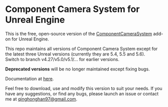 # Component Camera System for Unreal Engine
This is the free, open-source version of the [ComponentCameraSystem](https://www.unrealengine.com/marketplace/product/7dd53db6fd3a4ccfa4c35e6b2125b742) add-on for Unreal Engine. 

This repo maintains all versions of Component Camera System except for the latest three Unreal versions (currently they are 5.4, 5.5 and 5.6).  
Switch to branch v4.27/v5.0/v5.1/... for earlier versions.  

**Deprecated versions** will be no longer maintained except fixing bugs.

Documentation at [here](https://sulleyyys-organization.gitbook.io/manuals-of-ccs/). 

Feel free to download, use and modify this version to suit your needs. If you have any suggestions, or find any bugs, please launch an issue or contact me at qinghonghan97@gmail.com.
